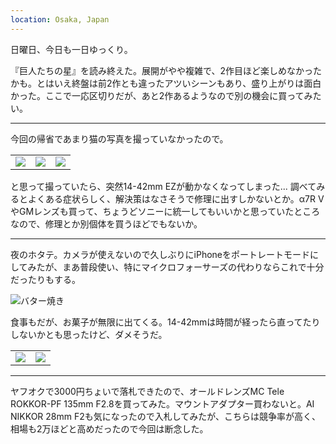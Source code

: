 ```yaml
---
location: Osaka, Japan
---
```


日曜日、今日も一日ゆっくり。

『巨人たちの星』を読み終えた。展開がやや複雑で、2作目ほど楽しめなかったかも。とはいえ終盤は前2作とも違ったアツいシーンもあり、盛り上がりは面白かった。ここで一応区切りだが、あと2作あるようなので別の機会に買ってみたい。

---

今回の帰省であまり猫の写真を撮っていなかったので。

<table>
  <tr>
    <td><img class="nopb" src="https://photos.apkas.net/medium/202409/20240901-121428.webp" /></td>
    <td><img class="nopb" src="https://photos.apkas.net/medium/202409/20240901-184216.webp" /></td>
    <td><img class="nopb" src="https://photos.apkas.net/medium/202409/20240901-184432.webp" /></td>
  </tr>
</table>

と思って撮っていたら、突然14-42mm EZが動かなくなってしまった... 調べてみるとよくある症状らしく、解決策はなさそうで修理に出すしかないとか。α7R VやGMレンズも買って、ちょうどソニーに統一してもいいかと思っていたところなので、修理とか別個体を買うほどでもないか。

---

夜のホタテ。カメラが使えないので久しぶりにiPhoneをポートレートモードにしてみたが、まあ普段使い、特にマイクロフォーサーズの代わりならこれで十分だったりもする。

![バター焼き](https://photos.apkas.net/medium/202409/20240901-192850.webp)

食事もだが、お菓子が無限に出てくる。14-42mmは時間が経ったら直ってたりしないかとも思ったけど、ダメそうだ。

<table>
  <tr>
    <td><img class="nopb" src="https://photos.apkas.net/medium/202409/20240901-213947.webp" /></td>
    <td><img class="nopb" src="https://photos.apkas.net/medium/202409/20240901-221740.webp" /></td>
  </tr>
</table>

---

ヤフオクで3000円ちょいで落札できたので、オールドレンズMC Tele ROKKOR-PF 135mm F2.8を買ってみた。マウントアダプター買わないと。AI NIKKOR 28mm F2も気になったので入札してみたが、こちらは競争率が高く、相場も2万ほどと高めだったので今回は断念した。
